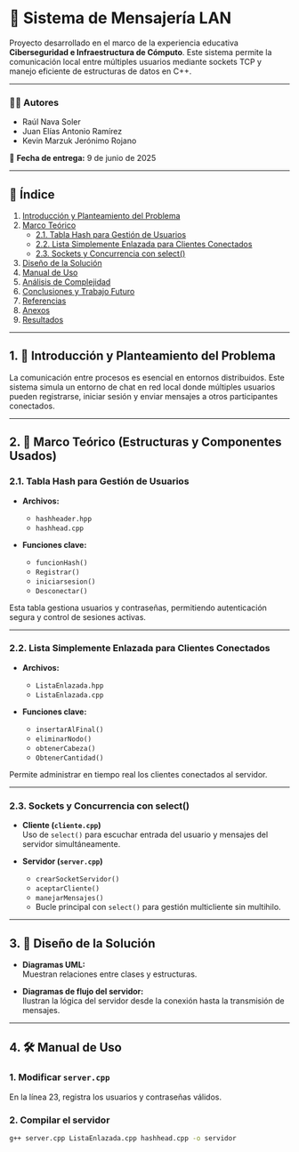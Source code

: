 # 💬 Sistema de Mensajería LAN

Proyecto desarrollado en el marco de la experiencia educativa **Ciberseguridad e Infraestructura de Cómputo**. Este sistema permite la comunicación local entre múltiples usuarios mediante sockets TCP y manejo eficiente de estructuras de datos en C++.

---

### 👨‍💻 Autores

- Raúl Nava Soler  
- Juan Elías Antonio Ramírez  
- Kevin Marzuk Jerónimo Rojano  

📅 **Fecha de entrega:** 9 de junio de 2025  

---

## 📑 Índice

1. [Introducción y Planteamiento del Problema](#1-introducción-y-planteamiento-del-problema)  
2. [Marco Teórico](#2-marco-teórico-estructuras-y-componentes-usados)  
   - [2.1. Tabla Hash para Gestión de Usuarios](#21-tabla-hash-para-gestión-de-usuarios)  
   - [2.2. Lista Simplemente Enlazada para Clientes Conectados](#22-lista-simplemente-enlazada-para-clientes-conectados)  
   - [2.3. Sockets y Concurrencia con select()](#23-sockets-y-concurrencia-con-select)  
3. [Diseño de la Solución](#3-diseño-de-la-solución)  
4. [Manual de Uso](#4-manual-de-uso)  
5. [Análisis de Complejidad](#5-análisis-de-complejidad)  
6. [Conclusiones y Trabajo Futuro](#6-conclusiones-y-trabajo-futuro)  
7. [Referencias](#7-referencias)  
8. [Anexos](#8-anexos)  
9. [Resultados](#9-resultados)  

---

## 1. 🧠 Introducción y Planteamiento del Problema

La comunicación entre procesos es esencial en entornos distribuidos. Este sistema simula un entorno de chat en red local donde múltiples usuarios pueden registrarse, iniciar sesión y enviar mensajes a otros participantes conectados.

---

## 2. 🧩 Marco Teórico (Estructuras y Componentes Usados)

### 2.1. Tabla Hash para Gestión de Usuarios

- **Archivos:**  
  - `hashheader.hpp`  
  - `hashhead.cpp`

- **Funciones clave:**  
  - `funcionHash()`  
  - `Registrar()`  
  - `iniciarsesion()`  
  - `Desconectar()`  

Esta tabla gestiona usuarios y contraseñas, permitiendo autenticación segura y control de sesiones activas.

---

### 2.2. Lista Simplemente Enlazada para Clientes Conectados

- **Archivos:**  
  - `ListaEnlazada.hpp`  
  - `ListaEnlazada.cpp`

- **Funciones clave:**  
  - `insertarAlFinal()`  
  - `eliminarNodo()`  
  - `obtenerCabeza()`  
  - `ObtenerCantidad()`  

Permite administrar en tiempo real los clientes conectados al servidor.

---

### 2.3. Sockets y Concurrencia con select()

- **Cliente (`cliente.cpp`)**  
  Uso de `select()` para escuchar entrada del usuario y mensajes del servidor simultáneamente.

- **Servidor (`server.cpp`)**  
  - `crearSocketServidor()`  
  - `aceptarCliente()`  
  - `manejarMensajes()`  
  - Bucle principal con `select()` para gestión multicliente sin multihilo.

---

## 3. 🧪 Diseño de la Solución

- **Diagramas UML:**  
  Muestran relaciones entre clases y estructuras.

- **Diagramas de flujo del servidor:**  
  Ilustran la lógica del servidor desde la conexión hasta la transmisión de mensajes.

---

## 4. 🛠 Manual de Uso

### 1. Modificar `server.cpp`
En la línea 23, registra los usuarios y contraseñas válidos.

### 2. Compilar el servidor
```bash
g++ server.cpp ListaEnlazada.cpp hashhead.cpp -o servidor
